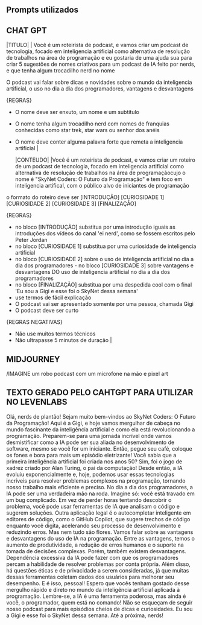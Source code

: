 ## Prompts utilizados

## CHAT GPT

|TITULO|
| Você é um roteirista de podcast, e vamos criar um podcast de tecnologia, focado em inteligencia artificial como alternativa de resolução de trabalhos na área de programação  e eu gostaria de uma ajuda sua para criar 5 sugestões
de nomes criativos para um podcast de IA feito por nerds, e que tenha algum trocadilho nerd no nome

O podcast vai falar sobre dicas e novidades sobre o mundo da inteligencia artificial, o uso no dia a dia dos programadores, vantagens e desvantagens

{REGRAS}

- O nome deve ser enxuto, um nome e um subtítulo
- O nome tenha algum trocadilho nerd com nomes de franquias conhecidas como star trek, star wars ou senhor dos anéis
- O nome deve conter alguma palavra forte que remeta a inteligencia artificial |

  |CONTEUDO|
|Você é um roteirista de podcast, e vamos criar um  roteiro de um podcast de tecnologia, focado em inteligencia artificial como alternativa de resolução de trabalhos na área de programaçãocujo o nome é "SkyNet Coders: O Futuro da Programação" e tem foco em inteligencia artifical,  com o público alvo de iniciantes de programação

o formato do roteiro deve ser
[INTRODUÇÃO]
[CURIOSIDADE 1]
[CURIOSIDADE 2]
[CURIOSIDADE 3]
[FINALIZAÇÃO]

{REGRAS}

- no bloco [INTRODUÇÃO] substitua por uma introdução iguais as introduções dos vídeos do canal 'ei nerd', como se fossem escritos pelo Peter Jordan
- no bloco [CURIOSIDADE 1] substitua por uma curiosidade de inteligencia artificial
- no bloco [CURIOSIDADE 2] sobre o uso de inteligencia artificial no dia a dia dos programadores             - no bloco [CURIOSIDADE 3] sobre vantagens e desvantagens DO uso de inteligencia artificial no dia a dia dos programadores
- no bloco [FINALIZAÇÃO] substitua por uma despedida cool com o final 'Eu sou a Gigi e esse foi o SkyNet dessa semana'
- use termos de fácil explicação
- O podcast vai ser apresentado somente por uma pessoa, chamada Gigi
- O podcast deve ser curto

{REGRAS NEGATIVAS}

- Não use muitos termos técnicos
- Não ultrapasse 5 minutos de duração |
  

## MIDJOURNEY

/IMAGINE um robo podcast com um microfone na mão e pixel art 

## TEXTO GERADO PELO CAHTGPT PARA UTILIZAR NO LEVENLABS

Olá, nerds de plantão! Sejam muito bem-vindos ao SkyNet Coders: O Futuro da Programação! Aqui é a Gigi, e hoje vamos mergulhar de cabeça no mundo fascinante da inteligência artificial e como ela está revolucionando a programação. Preparem-se para uma jornada incrível onde vamos desmistificar como a IA pode ser sua aliada no desenvolvimento de software, mesmo se você for um iniciante. Então, pegue seu café, coloque os fones e bora para mais um episódio eletrizante! Você sabia que a primeira inteligência artificial foi criada nos anos 50? Sim, foi o jogo de xadrez criado por Alan Turing, o pai da computação! Desde então, a IA evoluiu exponencialmente e, hoje, podemos usar essas tecnologias incríveis para resolver problemas complexos na programação, tornando nosso trabalho mais eficiente e preciso. No dia a dia dos programadores, a IA pode ser uma verdadeira mão na roda. Imagine só: você está travado em um bug complicado. Em vez de perder horas tentando descobrir o problema, você pode usar ferramentas de IA que analisam o código e sugerem soluções. Outra aplicação legal é o autocompletar inteligente em editores de código, como o GitHub Copilot, que sugere trechos de código enquanto você digita, acelerando seu processo de desenvolvimento e reduzindo erros. Mas nem tudo são flores. Vamos falar sobre as vantagens e desvantagens do uso de IA na programação. Entre as vantagens, temos o aumento de produtividade, a redução de erros humanos e o suporte na tomada de decisões complexas. Porém, também existem desvantagens. Dependência excessiva da IA pode fazer com que os programadores percam a habilidade de resolver problemas por conta própria. Além disso, há questões éticas e de privacidade a serem consideradas, já que muitas dessas ferramentas coletam dados dos usuários para melhorar seu desempenho. E é isso, pessoal! Espero que vocês tenham gostado desse mergulho rápido e direto no mundo da inteligência artificial aplicada à programação. Lembre-se, a IA é uma ferramenta poderosa, mas ainda é você, o programador, quem está no comando! Não se esqueçam de seguir nosso podcast para mais episódios cheios de dicas e curiosidades. Eu sou a Gigi e esse foi o SkyNet dessa semana. Até a próxima, nerds!
